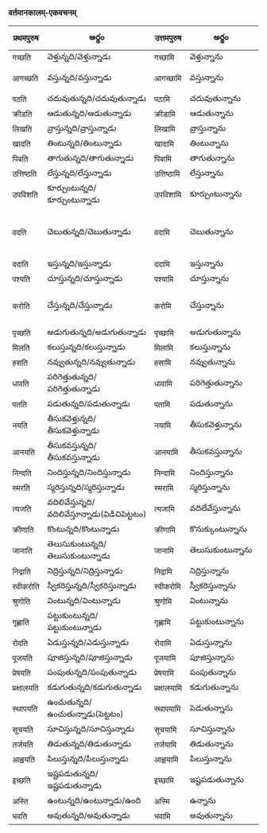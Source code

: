 
 ### वर्तमानकालम्-एकवचनम् 
 प्रथमपुरुष | అర్థం | उत्तमपुरुष  | అర్థం | आज्ञा/प्रार्थना | అర్థం |
------------- | ------------- | ------------- | --------- | ------ | ------ |
गच्छति | వెళ్తున్నది/వెళ్తున్నాడు | गच्छामि | వెళ్తున్నాను | गच्छतु | వెళ్ళు |
आगच्छति | వస్తున్నది/వస్తున్నాడు | आगच्छामि | వస్తున్నాను | आगच्छतु | రా (as in లోపలికి రా) |
पठति | చదువుతున్నది/చదువుతున్నాడు | पठामि | చదువుతున్నాను | पठतु | చదువు |
क्रीडति | ఆడుతున్నది/ఆడుతున్నాడు | क्रीडामि | ఆడుతున్నాను | क्रीडतु | ఆడు |
लिखति | వ్రాస్తున్నది/వ్రాస్తున్నాడు | लिखामि | వ్రాస్తున్నాను | लिखतु | వ్రాయు |
खादति | తింటున్నది/తింటున్నాడు | खादामि | తింటున్నాను | खादतु | తిను |
पिबति | తాగుతున్నది/తాగుతున్నాడు | पिबामि | తాగుతున్నాను | पिबतु | త్రాగు |
उत्तिष्ठति | లేస్తున్నది/లేస్తున్నాడు | उत्तिष्ठामि | లేస్తున్నాను | उत्तिष्ठतु | లే |
उपविशति | కూర్చుంటున్నది/కూర్చుంటున్నాడు | उपविशामि | కూర్చుంటున్నాను | उपविशतु | కూర్చో |
वदति  | చెబుతున్నది/చెబుతున్నాడు | वदामि | చెబుతున్నాను | वदतु | చెప్పు (as in సమాధానం చెప్పు)
ददाति | ఇస్తున్నది/ఇస్తున్నాడు | ददामि | ఇస్తున్నాను | ददातु | ఇవ్వు |
पश्यति | చూస్తున్నది/చూస్తున్నాడు | पश्यामि | చూస్తున్నాను | पश्यतु | చూడు |
करोति | చేస్తున్నది/చేస్తున్నాడు | करोमि | చేస్తున్నాను | करोतु | చెయ్యి (as in పని చెయ్యి) 
पृच्छति | అడుగుతున్నది/అడుగుతున్నాడు | पृच्छामि | అడుగుతున్నాను | पृच्छतु | అడుగు 
मिलति | కలుస్తున్నది/కలుస్తున్నాడు | मिलामि | కలుస్తున్నాను | मिलतु | కలువు |
हसति | నవ్వుతున్నది/నవ్వుతున్నాడు | हसामि | నవ్వుతున్నాను | हसतु | నవ్వు |
धावति | పరిగెత్తుతున్నది/పరిగెత్తుతున్నాడు | धावामि | పరిగెత్తుతున్నాను | धावतु | పరిగెత్తు |
पतति | పడుతున్నది/పడుతున్నాడు| पतामि | పడుతున్నాను | पततु | పడు |
नयति | తీసుకవెళ్తున్నది/తీసుకవెళ్తున్నాడు | नयामि | తీసుకవెళ్తున్నాను | नयतु | తెసుకవెళ్ళు |
आनयति | తీసుకవస్తున్నది/తీసుకవస్తున్నాడు | आनयामि | తీసుకవస్తున్నాను | आनयतु | తీసుకరా 
निन्दति | నిందిస్తున్నది/నిందిస్తున్నాడు | निन्दामि | నిందిస్తున్నాను | निन्दतु | నిందించు 
स्मरति |  స్మరిస్తున్నది/స్మరిస్తున్నాడు | स्मरामि | స్మరిస్తున్నాను | स्मरतु | స్మరించు |
त्यजति |  వదిలివేస్తున్నది/వదిలివేస్తూన్నాడు(విడిచిపెట్టటం) | त्यजामि | వదిలేవేస్తున్నాను | त्यजतु | వదిలివెయ్యి |
क्रीणाति |  కొంటున్నది/కొంటున్నాడు | क्रीणामि | కొనుక్కుంటున్నాను | क्रीणातु | కొనుక్కో |
जानाति | తెలుసుకుంటున్నది/తెలుసుకుంటున్నాడు | जानामि | తెలుసుకుంటున్నాను | जानातु | తెలుసుకో |
निद्राति | నిద్రిస్తున్నది/నిద్రిస్తున్నాడు | निद्रामि | నిద్రిస్తున్నాను | निद्रातु | నిద్రపో |
स्वीकरोति |  స్వీకరిస్తున్నది/స్వీకరిస్తున్నాడు | स्वीकरोमि | స్వీకరిస్తున్నాను | स्वीकरोतु | స్వీకరించు |
श्रुणोति |  వింటున్నది/వింటున్నాడు | श्रुणोमि | వింటున్నాను | श्रुणोतु | విను |
गृह्णाति | పట్టుకుంటున్నది/పట్టుకుంటున్నాడు | गृह्णामि | పట్టుకుంటున్నాను | गृह्णातु | పట్టుకో |
रोदति | ఏడుస్తున్నది/ఎడుస్తున్నాడు | रोदामि | ఏడుస్తున్నాను | रोदतु | ఏడ్చు |
पूजयति | పూజిస్తున్నది/పూజిస్తున్నాడు | पूजयामि | పూజిస్తున్నాను | पूजयतु | పూజించు |
प्रेषयति |  పంపుతున్నది/పంపుతున్నాడు | प्रेषयामि | పంపుతున్నాను | प्रेषयतु | పంపు |
प्रक्षालयति | కడుగుతున్నది/కడుగుతున్నాడు | प्रक्षालयामि | కడుగుతున్నాను | प्रक्षालयतु | కడుగు |
स्थापयति | ఉంచుతున్నది/ఉంచుతున్నాడు(పెట్టటం) | स्थापयामि | పెడుతున్నాను | स्थापयतु | ఉంచు |
सूचयति | సూచిస్తున్నది/సూచిస్తున్నాడు | सूचयामि | సూచిస్తున్నాను | सूचयतु | సూచించు |
तर्जयति  | తిడుతున్నది/తిడుతున్నాడు | तर्जयामि | తిడుతున్నాను | तर्जयतु | తిట్టు | 
आह्वयति | పిలుస్తున్నది/పిలుస్తున్నాడు | आह्वयामि | పిలుస్తున్నాను | आह्वयतु | పిలువు |
इच्छति |  ఇష్టపడుతున్నది/ఇష్టపడుతున్నాడు | इच्छामि | ఇష్టపడుతున్నాను | इच्छतु | ఇష్టపడు |
अस्ति | ఉంటున్నది/ఉంటున్నాడు/ఉంది | अस्मि | ఉన్నాను | अस्तु | ఉండు 
भवति | అవుతున్నది/అవుతున్నాడు | भवामि | అవుతున్నాను | भवतु | అవు |